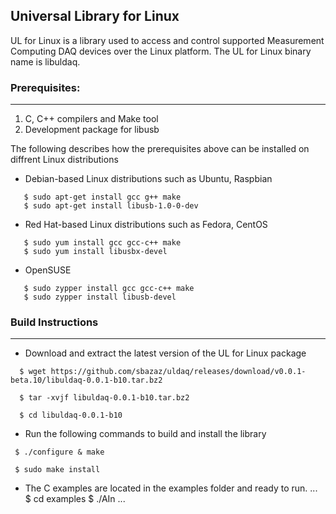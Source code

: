 ## Universal Library for Linux
UL for Linux is a library used to access and control supported Measurement Computing DAQ devices over the Linux platform. The UL for Linux binary name is libuldaq.
 
### Prerequisites:
---------------

  1. C, C++ compilers and Make tool
  2. Development package for libusb
  
  The following describes how the prerequisites above can be installed on diffrent Linux distributions
  
  - Debian-based Linux distributions such as Ubuntu, Raspbian
  
  ```
     $ sudo apt-get install gcc g++ make
     $ sudo apt-get install libusb-1.0-0-dev
  ```
  - Red Hat-based Linux distributions such as Fedora, CentOS
  
  ```
     $ sudo yum install gcc gcc-c++ make
     $ sudo yum install libusbx-devel
  ```
     
  - OpenSUSE 
  
  ```
     $ sudo zypper install gcc gcc-c++ make
     $ sudo zypper install libusb-devel
  ```

### Build Instructions
---------------------

- Download and extract the latest version of the UL for Linux package

```
  $ wget https://github.com/sbazaz/uldaq/releases/download/v0.0.1-beta.10/libuldaq-0.0.1-b10.tar.bz2  
  
  $ tar -xvjf libuldaq-0.0.1-b10.tar.bz2
  
  $ cd libuldaq-0.0.1-b10
```
  
- Run the following commands to build and install the library

```
 $ ./configure & make
  
 $ sudo make install
```
  
- The C examples are located in the examples folder and ready to run.
...
 $ cd examples
 $ ./AIn
...
  
  
